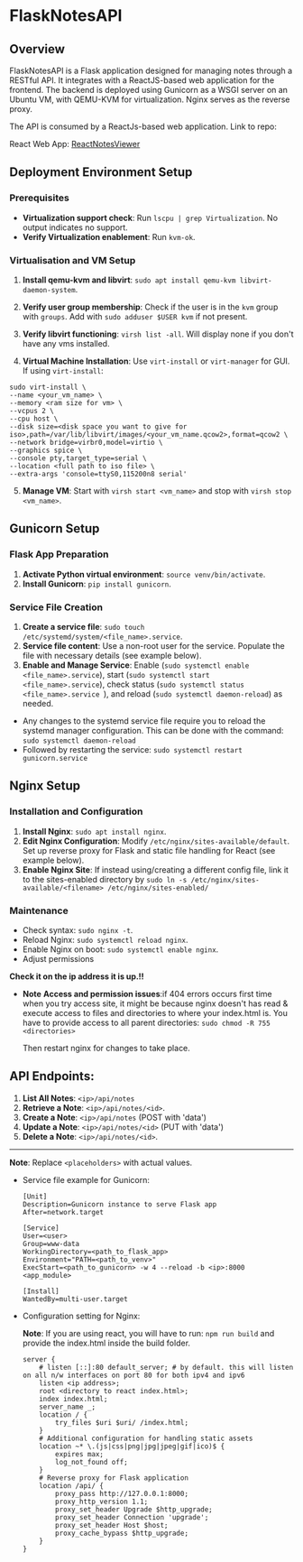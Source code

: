 # FlaskNotesAPI

## Overview
FlaskNotesAPI is a Flask application designed for managing notes through a RESTful API. It integrates with a ReactJS-based web application for the frontend. The backend is deployed using Gunicorn as a WSGI server on an Ubuntu VM, with QEMU-KVM for virtualization. Nginx serves as the reverse proxy.

The API is consumed by a ReactJs-based web application. Link to repo:

React Web App: [ReactNotesViewer](https://github.com/sroshanahmad/ReactNotesViewer)


## Deployment Environment Setup


### Prerequisites
- **Virtualization support check**: Run `lscpu | grep Virtualization`. No output indicates no support.
- **Verify Virtualization enablement**: Run `kvm-ok`.

### Virtualisation and VM Setup

1. **Install qemu-kvm and libvirt**: `sudo apt install qemu-kvm libvirt-daemon-system`.

2. **Verify user group membership**: Check if the user is in the `kvm` group with `groups`. Add with `sudo adduser $USER kvm` if not present.

3. **Verify libvirt functioning**: `virsh list -all`. Will display none if you don't have any vms installed.

4. **Virtual Machine Installation**: Use `virt-install` or `virt-manager` for GUI.
If using `virt-install`:
```
sudo virt-install \ 
--name <your_vm_name> \
--memory <ram size for vm> \
--vcpus 2 \
--cpu host \
--disk size=<disk space you want to give for iso>,path=/var/lib/libvirt/images/<your_vm_name.qcow2>,format=qcow2 \
--network bridge=virbr0,model=virtio \
--graphics spice \
--console pty,target_type=serial \
--location <full path to iso file> \
--extra-args 'console=ttyS0,115200n8 serial'
```
5. **Manage VM**: Start with `virsh start <vm_name>` and stop with `virsh stop <vm_name>`.

  
## Gunicorn Setup

### Flask App Preparation
1. **Activate Python virtual environment**: `source venv/bin/activate`.
2. **Install Gunicorn**: `pip install gunicorn`.

### Service File Creation
1. **Create a service file**: `sudo touch /etc/systemd/system/<file_name>.service`.
2. **Service file content**: Use a non-root user for the service. Populate the file with necessary details (see example below).
3. **Enable and Manage Service**: Enable (`sudo systemctl enable <file_name>.service`), start (`sudo systemctl start <file_name>.service`), check status (`sudo systemctl status <file_name>.service `), and reload (`sudo systemctl daemon-reload`) as needed.

- Any changes to the systemd service file require you to reload the systemd manager configuration. This can be done with the command: `sudo systemctl daemon-reload`
- Followed by restarting the service: `sudo systemctl restart gunicorn.service`



## Nginx Setup

### Installation and Configuration
1. **Install Nginx**: `sudo apt install nginx`.
2. **Edit Nginx Configuration**: Modify `/etc/nginx/sites-available/default`. Set up reverse proxy for Flask and static file handling for React (see example below).
3. **Enable Nginx Site**: If instead using/creating a different config file, link it to the sites-enabled directory by `sudo ln -s /etc/nginx/sites-available/<filename> /etc/nginx/sites-enabled/`
### Maintenance
- Check syntax: `sudo nginx -t`.
- Reload Nginx: `sudo systemctl reload nginx`.
- Enable Nginx on boot: `sudo systemctl enable nginx`.
-  Adjust permissions 


**Check it on the ip address it is up.!!**

- **Note**
**Access and permission issues**:if 404 errors occurs first time when you try access site, it might be because nginx doesn't has read & execute access to files and directories to where your index.html is. You have to provide access to all parent directories:
`sudo chmod -R 755 <directories>` 

    Then restart nginx for changes to take place.

## API Endpoints:

1. **List All Notes**: `<ip>/api/notes`
2. **Retrieve a Note**: `<ip>/api/notes/<id>`.
3. **Create a Note**: `<ip>/api/notes` (POST with 'data')
4. **Update a Note**: `<ip>/api/notes/<id>` (PUT with 'data')
5. **Delete a Note**: `<ip>/api/notes/<id>`.

---
**Note**: Replace `<placeholders>` with actual values.

- Service file example for Gunicorn:
    ```
    [Unit]
    Description=Gunicorn instance to serve Flask app
    After=network.target

    [Service]
    User=<user>
    Group=www-data
    WorkingDirectory=<path_to_flask_app>
    Environment="PATH=<path_to_venv>"
    ExecStart=<path_to_gunicorn> -w 4 --reload -b <ip>:8000 <app_module>

    [Install]
    WantedBy=multi-user.target
    ```
- Configuration setting for Nginx:

    **Note**: If you are using react, you will have to run:
    `npm run build` and provide the index.html inside the build folder.

    ```
    server {
        # listen [::]:80 default_server; # by default. this will listen on all n/w interfaces on port 80 for both ipv4 and ipv6 
        listen <ip address>;
        root <directory to react index.html>;
        index index.html;
        server_name _;
        location / {
            try_files $uri $uri/ /index.html;
        }
        # Additional configuration for handling static assets
        location ~* \.(js|css|png|jpg|jpeg|gif|ico)$ {
            expires max;
            log_not_found off;
        }
        # Reverse proxy for Flask application
        location /api/ {
            proxy_pass http://127.0.0.1:8000;
            proxy_http_version 1.1;
            proxy_set_header Upgrade $http_upgrade;
            proxy_set_header Connection 'upgrade';
            proxy_set_header Host $host;
            proxy_cache_bypass $http_upgrade;
        }
    }
    ```
